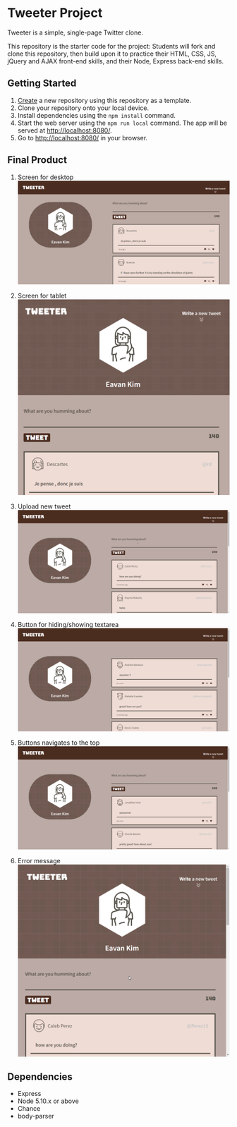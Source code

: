 # Tweeter Project

Tweeter is a simple, single-page Twitter clone.

This repository is the starter code for the project: Students will fork and clone this repository, then build upon it to practice their HTML, CSS, JS, jQuery and AJAX front-end skills, and their Node, Express back-end skills.

## Getting Started

1. [Create](https://docs.github.com/en/repositories/creating-and-managing-repositories/creating-a-repository-from-a-template) a new repository using this repository as a template.
2. Clone your repository onto your local device.
3. Install dependencies using the `npm install` command.
3. Start the web server using the `npm run local` command. The app will be served at <http://localhost:8080/>.
4. Go to <http://localhost:8080/> in your browser.

## Final Product

1. Screen for desktop
!["desktop"](https://github.com/EavanK/tweeter/blob/master/docs/1_screen_for_desktop.png?raw=true)

2. Screen for tablet
!["tablet"](https://github.com/EavanK/tweeter/blob/master/docs/2_screen_for_tablet.png?raw=true)

3. Upload new tweet
!["new-tweet"](https://github.com/EavanK/tweeter/blob/master/docs/3_upload_newtweet.gif?raw=true)

4. Button for hiding/showing textarea
!["hide/show"](https://github.com/EavanK/tweeter/blob/master/docs/4_show&hide_button.gif?raw=true)

5. Buttons navigates to the top
!["button-to-top"](https://github.com/EavanK/tweeter/blob/master/docs/6_buttons_navigate_top.gif?raw=true)

6. Error message
!["error message"](https://github.com/EavanK/tweeter/blob/master/docs/5_error_message.gif?raw=true)

## Dependencies

- Express
- Node 5.10.x or above
- Chance
- body-parser
